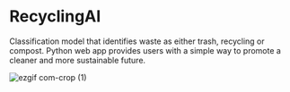 # RecyclingAI
Classification model that identifies waste as either trash, recycling or compost. Python web app provides users with a simple way to promote a cleaner and more sustainable future.


![ezgif com-crop (1)](https://user-images.githubusercontent.com/56169756/91665698-6bad1080-eaac-11ea-91e5-dae83d7f985b.gif)
